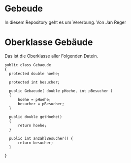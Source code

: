 # Gebeude
In diesem Repository geht es um Vererbung. Von Jan Reger

# Oberklasse Gebäude

Das ist die Oberklasse aller Folgenden Datein.


    public class Gebaeude
    {
      protected double hoehe;

      protected int besucher;

      public Gebaeude( double pHoehe, int pBesucher )
      {
          hoehe = pHoehe;
          besucher = pBesucher;
      }

      public double getHoehe()
      {
          return hoehe;
      }

      public int anzahlBesucher() {
          return besucher;
      }

    }
